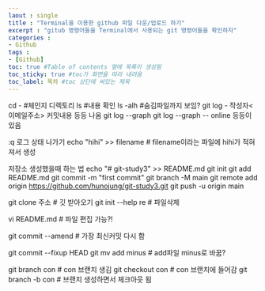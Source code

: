 ```yaml
---
laout : single
title : "Terminal을 이용한 github 파일 다운/업로드 하기"
excerpt : "gitub 명령어들을 Terminal에서 사용되는 git 명령어들을 확인하자"
categories :
- Github
tags :
- [Github]
toc: true #Table of contents 옆에 목록이 생성됨
toc_sticky: true #toc가 화면을 따라 내려옴
toc_label: 목차 #toc 상단에 써있는 제목
---
```


cd - #체인지 디렉토리
ls #내용 확인
ls -alh #숨김파일까지 보임?
git log - 작성자<이메일주소> 커밋내용 등등 나옴
git log --graph
git log --graph -- online
등등이 있음

:q 로그 상태 나가기
echo "hihi" >> filename # filename이라는 파일에 hihi가 적혀져서 생성


저장소 생성했을때 하는 법
echo "# git-study3" >> README.md
git init
git add README.md
git commit -m "first commit"
git branch -M main
git remote add origin https://github.com/hunojung/git-study3.git
git push -u origin main

git clone 주소 # 깃 받아오기
git init --help
re <filename> # 파일삭제

vi README.md # 파일 편집 가능?!

git commit --amend # 가장 최신커밋 다시 함

git commit --fixup HEAD
git mv add minus # add파일 minus로 바꿈?

git branch con # con 브랜치 생김
git checkout con # con 브랜치에 들어감
git branch -b con # 브랜치 생성하면서 체크아웃 됨

